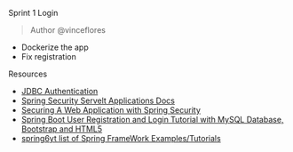 Sprint 1 Login

> Author @vinceflores
- Dockerize the app
- Fix registration

Resources

- [JDBC Authentication](https://docs.spring.io/spring-security/reference/servlet/authentication/passwords/jdbc.html)
- [Spring Security Servelt Applications Docs](https://docs.spring.io/spring-security/reference/servlet/index.html)
- [Securing A Web Application with Spring Security](https://spring.io/guides/gs/securing-web#initial)
- [Spring Boot User Registration and Login Tutorial with MySQL Database, Bootstrap and HTML5](https://youtu.be/b8KY3BlvaFE?si=tU6V8cSe1Id2YkHk)
- [spring6yt list of Spring FrameWork Examples/Tutorials](https://github.com/navinreddy20/spring6yt)
